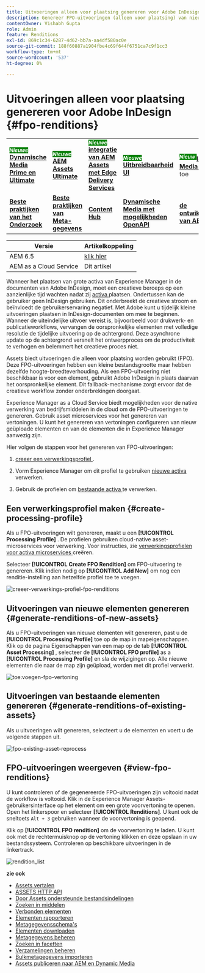 ```yaml
---
title: Uitvoeringen alleen voor plaatsing genereren voor Adobe InDesign
description: Genereer FPO-uitvoeringen (alleen voor plaatsing) van nieuwe en bestaande elementen met de Experience Manager Assets-workflow en ImageMagick.
contentOwner: Vishabh Gupta
role: Admin
feature: Renditions
exl-id: 869c1c34-6287-4d62-bb7a-aa4df580ac0e
source-git-commit: 188f60887a1904fbe4c69f644f6751ca7c9f1cc3
workflow-type: tm+mt
source-wordcount: '537'
ht-degree: 0%

---
```


# Uitvoeringen alleen voor plaatsing genereren voor Adobe InDesign {#fpo-renditions}

<table>
    <tr>
        <td>
            <sup style= "background-color:#008000; color:#FFFFFF; font-weight:bold"><i> Nieuwe </i></sup> <a href="/help/assets/dynamic-media/dm-prime-ultimate.md"><b> Dynamische Media Prime en Ultimate </b></a>
        </td>
        <td>
            <sup style= "background-color:#008000; color:#FFFFFF; font-weight:bold"><i> Nieuwe </i></sup> <a href="/help/assets/assets-ultimate-overview.md"><b> AEM Assets Ultimate </b></a>
        </td>
        <td>
            <sup style= "background-color:#008000; color:#FFFFFF; font-weight:bold"><i> Nieuwe </i></sup> <a href="/help/assets/integrate-aem-assets-edge-delivery-services.md"><b> integratie van AEM Assets met Edge Delivery Services </b></a>
        </td>
        <td>
            <sup style= "background-color:#008000; color:#FFFFFF; font-weight:bold"><i> Nieuwe </i></sup> <a href="/help/assets/aem-assets-view-ui-extensibility.md"><b> Uitbreidbaarheid UI </b></a>
        </td>
          <td>
            <sup style= "background-color:#008000; color:#FFFFFF; font-weight:bold"><i> Nieuw </i></sup> <a href="/help/assets/dynamic-media/enable-dynamic-media-prime-and-ultimate.md"><b> laat Dynamische Media Prime en Ultimate </b></a> toe
        </td>
    </tr>
    <tr>
        <td>
            <a href="/help/assets/search-best-practices.md"><b> Beste praktijken van het Onderzoek </b></a>
        </td>
        <td>
            <a href="/help/assets/metadata-best-practices.md"><b> Beste praktijken van Meta-gegevens </b></a>
        </td>
        <td>
            <a href="/help/assets/product-overview.md"><b> Content Hub </b></a>
        </td>
        <td>
            <a href="/help/assets/dynamic-media-open-apis-overview.md"><b> Dynamische Media met mogelijkheden OpenAPI </b></a>
        </td>
        <td>
            <a href="https://developer.adobe.com/experience-cloud/experience-manager-apis/"><b> de ontwikkelaarsdocumentatie van AEM Assets </b></a>
        </td>
    </tr>
</table>

| Versie | Artikelkoppeling |
| -------- | ---------------------------- |
| AEM 6.5 | [ klik hier ](https://experienceleague.adobe.com/nl/docs/experience-manager-65/content/assets/administer/configure-fpo-renditions) |
| AEM as a Cloud Service | Dit artikel |

Wanneer het plaatsen van grote activa van Experience Manager in de documenten van Adobe InDesign, moet een creatieve beroeps op een aanzienlijke tijd wachten nadat zij [ activa ](https://helpx.adobe.com/nl/indesign/using/placing-graphics.html) plaatsen. Ondertussen kan de gebruiker geen InDesign gebruiken. Dit onderbreekt de creatieve stroom en beïnvloedt de gebruikerservaring negatief. Met Adobe kunt u tijdelijk kleine uitvoeringen plaatsen in InDesign-documenten om mee te beginnen. Wanneer de uiteindelijke uitvoer vereist is, bijvoorbeeld voor drukwerk- en publicatieworkflows, vervangen de oorspronkelijke elementen met volledige resolutie de tijdelijke uitvoering op de achtergrond. Deze asynchrone update op de achtergrond versnelt het ontwerpproces om de productiviteit te verhogen en belemmert het creatieve proces niet.

Assets biedt uitvoeringen die alleen voor plaatsing worden gebruikt (FPO). Deze FPO-uitvoeringen hebben een kleine bestandsgrootte maar hebben dezelfde hoogte-breedteverhouding. Als een FPO-uitvoering niet beschikbaar is voor een element, gebruikt Adobe InDesign in plaats daarvan het oorspronkelijke element. Dit fallback-mechanisme zorgt ervoor dat de creatieve workflow zonder onderbrekingen doorgaat.

Experience Manager as a Cloud Service biedt mogelijkheden voor de native verwerking van bedrijfsmiddelen in de cloud om de FPO-uitvoeringen te genereren. Gebruik asset microservices voor het genereren van vertoningen. U kunt het genereren van vertoningen configureren van nieuw geüploade elementen en van de elementen die in Experience Manager aanwezig zijn.

Hier volgen de stappen voor het genereren van FPO-uitvoeringen:

1. [ creeer een verwerkingsprofiel ](#create-processing-profile).

1. Vorm Experience Manager om dit profiel te gebruiken [ nieuwe activa ](#generate-renditions-of-new-assets) verwerken.
1. Gebruik de profielen om [ bestaande activa ](#generate-renditions-of-existing-assets) te verwerken.

## Een verwerkingsprofiel maken {#create-processing-profile}

Als u FPO-uitvoeringen wilt genereren, maakt u een **[!UICONTROL Processing Profile]** . De profielen gebruiken cloud-native asset-microservices voor verwerking. Voor instructies, zie [ verwerkingsprofielen voor activa microservices ](asset-microservices-configure-and-use.md) creëren.

Selecteer **[!UICONTROL Create FPO Rendition]** om FPO-uitvoering te genereren. Klik indien nodig op **[!UICONTROL Add New]** om nog een renditie-instelling aan hetzelfde profiel toe te voegen.

![ creeer-verwerkings-profiel-fpo-renditions ](assets/create-processing-profile-fpo-renditions.png)

## Uitvoeringen van nieuwe elementen genereren {#generate-renditions-of-new-assets}

Als u FPO-uitvoeringen van nieuwe elementen wilt genereren, past u de **[!UICONTROL Processing Profile]** toe op de map in mapeigenschappen. Klik op de pagina Eigenschappen van een map op de tab **[!UICONTROL Asset Processing]** , selecteer de **[!UICONTROL FPO profile]** as a **[!UICONTROL Processing Profile]** en sla de wijzigingen op. Alle nieuwe elementen die naar de map zijn geüpload, worden met dit profiel verwerkt.

![ toe:voegen-fpo-vertoning ](assets/add-fpo-rendition.png)


## Uitvoeringen van bestaande elementen genereren {#generate-renditions-of-existing-assets}

Als u uitvoeringen wilt genereren, selecteert u de elementen en voert u de volgende stappen uit.

![ fpo-existing-asset-reprocess ](assets/fpo-existing-asset-reprocess.gif)


## FPO-uitvoeringen weergeven {#view-fpo-renditions}

U kunt controleren of de gegenereerde FPO-uitvoeringen zijn voltooid nadat de workflow is voltooid. Klik in de Experience Manager Assets-gebruikersinterface op het element om een grote voorvertoning te openen. Open het linkerspoor en selecteer **[!UICONTROL Renditions]**. U kunt ook de sneltoets `Alt + 3` gebruiken wanneer de voorvertoning is geopend.

Klik op **[!UICONTROL FPO rendition]** om de voorvertoning te laden. U kunt ook met de rechtermuisknop op de vertoning klikken en deze opslaan in uw bestandssysteem. Controleren op beschikbare uitvoeringen in de linkertrack.

![ rendition_list ](assets/list-renditions.png)

**zie ook**

* [Assets vertalen](translate-assets.md)
* [ASSETS HTTP API](mac-api-assets.md)
* [Door Assets ondersteunde bestandsindelingen](file-format-support.md)
* [Zoeken in middelen](search-assets.md)
* [Verbonden elementen](use-assets-across-connected-assets-instances.md)
* [Elementen rapporteren](asset-reports.md)
* [Metagegevensschema&#39;s](metadata-schemas.md)
* [Elementen downloaden](download-assets-from-aem.md)
* [Metagegevens beheren](manage-metadata.md)
* [Zoeken in facetten](search-facets.md)
* [Verzamelingen beheren](manage-collections.md)
* [Bulkmetagegevens importeren](metadata-import-export.md)
* [Assets publiceren naar AEM en Dynamic Media](/help/assets/publish-assets-to-aem-and-dm.md)
